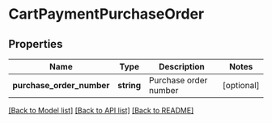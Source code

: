 # CartPaymentPurchaseOrder

## Properties
Name | Type | Description | Notes
------------ | ------------- | ------------- | -------------
**purchase_order_number** | **string** | Purchase order number | [optional] 

[[Back to Model list]](../README.md#documentation-for-models) [[Back to API list]](../README.md#documentation-for-api-endpoints) [[Back to README]](../README.md)


